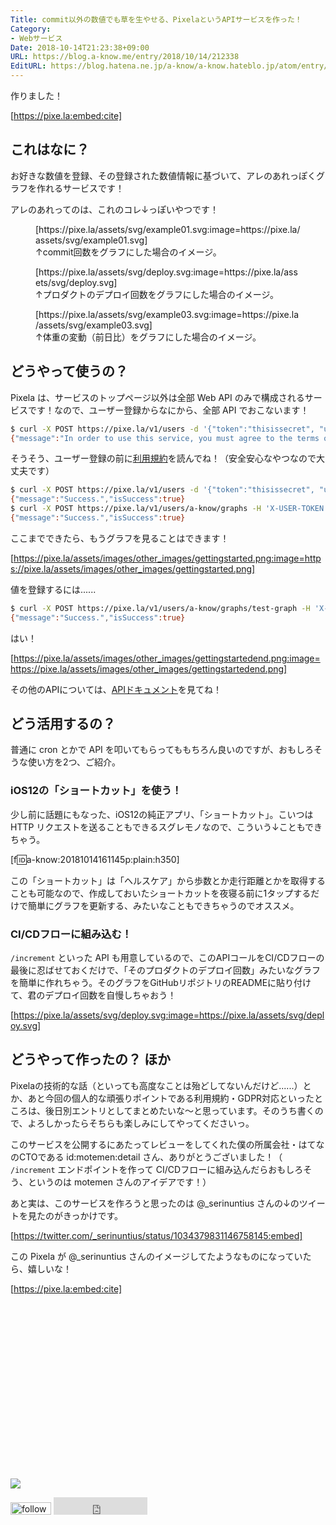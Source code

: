 ```yaml
---
Title: commit以外の数値でも草を生やせる、PixelaというAPIサービスを作った！
Category:
- Webサービス
Date: 2018-10-14T21:23:38+09:00
URL: https://blog.a-know.me/entry/2018/10/14/212338
EditURL: https://blog.hatena.ne.jp/a-know/a-know.hateblo.jp/atom/entry/10257846132653043614
---
```


作りました！



[https://pixe.la:embed:cite]



<!-- more -->



## これはなに？
お好きな数値を登録、その登録された数値情報に基づいて、アレのあれっぽくグラフを作れるサービスです！


アレのあれってのは、これのコレ↓っぽいやつです！


<figure class="figure-image figure-image-fotolife" title="↑commit回数をグラフにした場合のイメージ。">[https://pixe.la/assets/svg/example01.svg:image=https://pixe.la/assets/svg/example01.svg]<figcaption>↑commit回数をグラフにした場合のイメージ。</figcaption></figure>


<figure class="figure-image figure-image-fotolife" title="↑プロダクトのデプロイ回数をグラフにした場合のイメージ。">[https://pixe.la/assets/svg/deploy.svg:image=https://pixe.la/assets/svg/deploy.svg]<figcaption>↑プロダクトのデプロイ回数をグラフにした場合のイメージ。</figcaption></figure>


<figure class="figure-image figure-image-fotolife" title="↑体重の変動（前日比）をグラフにした場合のイメージ。">[https://pixe.la/assets/svg/example03.svg:image=https://pixe.la/assets/svg/example03.svg]<figcaption>↑体重の変動（前日比）をグラフにした場合のイメージ。</figcaption></figure>


## どうやって使うの？
Pixela は、サービスのトップページ以外は全部 Web API のみで構成されるサービスです！なので、ユーザー登録からなにから、全部 API でおこないます！

```sh
$ curl -X POST https://pixe.la/v1/users -d '{"token":"thisissecret", "username":"a-know", "agreeTermsOfService":"no", "notMinor":"yes"}'
{"message":"In order to use this service, you must agree to the terms of service. Japanese version terms of service: https://gist.github.com/a-know/325714a8376e0f495f030bb59a2af5fd , English version terms of service: https://gist.github.com/a-know/3307b6c562a73b5d6782974d766497e4 .","isSuccess":false}
```

そうそう、ユーザー登録の前に[利用規約](https://gist.github.com/a-know/325714a8376e0f495f030bb59a2af5fd)を読んでね！（安全安心なやつなので大丈夫です）

```sh
$ curl -X POST https://pixe.la/v1/users -d '{"token":"thisissecret", "username":"a-know", "agreeTermsOfService":"yes", "notMinor":"yes"}'
{"message":"Success.","isSuccess":true}
$ curl -X POST https://pixe.la/v1/users/a-know/graphs -H 'X-USER-TOKEN:thisissecret' -d '{"id":"test-graph","name":"graph-name","unit":"commit","type":"int","color":"shibafu"}'
{"message":"Success.","isSuccess":true}
```

ここまでできたら、もうグラフを見ることはできます！



[https://pixe.la/assets/images/other_images/gettingstarted.png:image=https://pixe.la/assets/images/other_images/gettingstarted.png]




値を登録するには......

```sh
$ curl -X POST https://pixe.la/v1/users/a-know/graphs/test-graph -H 'X-USER-TOKEN:thisissecret' -d '{"date":"20180915","quantity":"5"}'
{"message":"Success.","isSuccess":true}
```

はい！



[https://pixe.la/assets/images/other_images/gettingstartedend.png:image=https://pixe.la/assets/images/other_images/gettingstartedend.png]


その他のAPIについては、[APIドキュメント](https://pixe.la/#api-user)を見てね！


## どう活用するの？
普通に cron とかで API を叩いてもらってももちろん良いのですが、おもしろそうな使い方を2つ、ご紹介。

### iOS12の「ショートカット」を使う！
少し前に話題にもなった、iOS12の純正アプリ、「ショートカット」。こいつは HTTP リクエストを送ることもできるスグレモノなので、こういう↓こともできちゃう。

[f:id:a-know:20181014161145p:plain:h350]

この「ショートカット」は「ヘルスケア」から歩数とか走行距離とかを取得することも可能なので、作成しておいたショートカットを夜寝る前に1タップするだけで簡単にグラフを更新する、みたいなこともできちゃうのでオススメ。


### CI/CDフローに組み込む！
`/increment` といった API も用意しているので、このAPIコールをCI/CDフローの最後に忍ばせておくだけで、「そのプロダクトのデプロイ回数」みたいなグラフを簡単に作れちゃう。そのグラフをGitHubリポジトリのREADMEに貼り付けて、君のデプロイ回数を自慢しちゃおう！



[https://pixe.la/assets/svg/deploy.svg:image=https://pixe.la/assets/svg/deploy.svg]




## どうやって作ったの？ ほか
Pixelaの技術的な話（といっても高度なことは殆どしてないんだけど......）とか、あと今回の個人的な頑張りポイントである利用規約・GDPR対応といったところは、後日別エントリとしてまとめたいな〜と思っています。そのうち書くので、よろしかったらそちらも楽しみにしてやってくださいっ。


このサービスを公開するにあたってレビューをしてくれた僕の所属会社・はてなのCTOである id:motemen:detail さん、ありがとうございました！（ `/increment` エンドポイントを作って CI/CDフローに組み込んだらおもしろそう、というのは motemen さんのアイデアです！）


あと実は、このサービスを作ろうと思ったのは @_serinuntius さんの↓のツイートを見たのがきっかけです。



[https://twitter.com/_serinuntius/status/1034379831146758145:embed]


この Pixela が @_serinuntius さんのイメージしてたようなものになっていたら、嬉しいな！


[https://pixe.la:embed:cite]


<div>
<br>
<script async src="//pagead2.googlesyndication.com/pagead/js/adsbygoogle.js"></script>
<!-- article-bottom2 -->
<ins class="adsbygoogle"
     style="display:inline-block;width:300px;height:250px"
     data-ad-client="ca-pub-3463034538369189"
     data-ad-slot="5274552934"></ins>
<script>
(adsbygoogle = window.adsbygoogle || []).push({});
</script>

<a href="https://bit.ly/pixe-la" target='blank' rel="nofollow"><img src="https://cdn-ak.f.st-hatena.com/images/fotolife/a/a-know/20181026/20181026091953.png"></a>
<br>
</div>

<div>
<a href='https://cloud.feedly.com/#subscription%2Ffeed%2Fhttp%3A%2F%2Fblog.a-know.me%2Ffeed'  target='blank'><img id='feedlyFollow' src='https://s3.feedly.com/img/follows/feedly-follow-rectangle-volume-small_2x.png' alt='follow us in feedly' width='65' height='20'></a>



<iframe src="https://blog.hatena.ne.jp/a-know/a-know.hateblo.jp/subscribe/iframe" allowtransparency="true" frameborder="0" scrolling="no" width="150" height="28"></iframe>
</div>


<script src="https://moshi-moshi.moshimo.works/moshimoshi/a_know_blog/2018-10-14-212338?title=commit%e4%bb%a5%e5%a4%96%e3%81%ae%e6%95%b0%e5%80%a4%e3%81%a7%e3%82%82%e8%8d%89%e3%82%92%e7%94%9f%e3%82%84%e3%81%9b%e3%82%8b%e3%80%81Pixela%e3%81%a8%e3%81%84%e3%81%86API%e3%82%b5%e3%83%bc%e3%83%93%e3%82%b9%e3%82%92%e4%bd%9c%e3%81%a3%e3%81%9f%ef%bc%81"></script>
